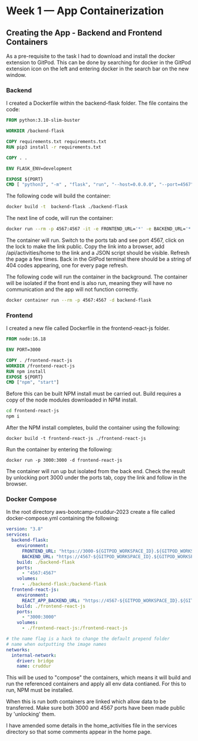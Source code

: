 # Week 1 — App Containerization


## Creating the App - Backend and Frontend Containers

As a pre-requisite to the task I had to download and install the docker extension to GitPod.
This can be done by searching for docker in the GitPod extension icon on the left and entering docker in the search bar on the new window. 


### Backend 

I created a Dockerfile within the backend-flask folder. The file contains the code:

```dockerfile
FROM python:3.10-slim-buster

WORKDIR /backend-flask

COPY requirements.txt requirements.txt
RUN pip3 install -r requirements.txt

COPY . .

ENV FLASK_ENV=development

EXPOSE ${PORT}
CMD [ "python3", "-m" , "flask", "run", "--host=0.0.0.0", "--port=4567"]
```

The following code will build the container:

```sh
docker build -t  backend-flask ./backend-flask
```

The next line of code, will run the container:
```sh
docker run --rm -p 4567:4567 -it -e FRONTEND_URL='*' -e BACKEND_URL='*' backend-flask
```

The container will run. Switch to the ports tab and see port 4567, click on the lock to make the link public. Copy the link into a browser, add /api/activities/home to the link and a JSON script should be visible. Refresh the page a few times. Back in the GitPod terminal there should be a string of 404 codes appearing, one for every page refresh. 

The following code will run the container in the background. The container will be isolated if the front end is also run, meaning they will have no communication and the app will not function correctly. 

```sh
docker container run --rm -p 4567:4567 -d backend-flask
```


### Frontend

I created a new file called Dockerfile in the frontend-react-js folder.

```dockerfile
FROM node:16.18

ENV PORT=3000

COPY . /frontend-react-js
WORKDIR /frontend-react-js
RUN npm install
EXPOSE ${PORT}
CMD ["npm", "start"]
```

Before this can be built NPM install must be carried out. Build requires a copy of the node modules downloaded in NPM install. 

```sh
cd frontend-react-js
npm i
```

After the NPM install completes, build the container using the following:

```
docker build -t frontend-react-js ./frontend-react-js
```

Run the container by entering the following:

```
docker run -p 3000:3000 -d frontend-react-js
```

The container will run up but isolated from the back end. Check the result by unlocking port 3000 under the ports tab, copy the link and follow in the browser. 

### Docker Compose
In the root directory aws-bootcamp-cruddur-2023 create a file called docker-compose.yml containing the following:
```yml
version: "3.8"
services:
  backend-flask:
    environment:
      FRONTEND_URL: "https://3000-${GITPOD_WORKSPACE_ID}.${GITPOD_WORKSPACE_CLUSTER_HOST}"
      BACKEND_URL: "https://4567-${GITPOD_WORKSPACE_ID}.${GITPOD_WORKSPACE_CLUSTER_HOST}"
    build: ./backend-flask
    ports:
      - "4567:4567"
    volumes:
      - ./backend-flask:/backend-flask
  frontend-react-js:
    environment:
      REACT_APP_BACKEND_URL: "https://4567-${GITPOD_WORKSPACE_ID}.${GITPOD_WORKSPACE_CLUSTER_HOST}"
    build: ./frontend-react-js
    ports:
      - "3000:3000"
    volumes:
      - ./frontend-react-js:/frontend-react-js

# the name flag is a hack to change the default prepend folder
# name when outputting the image names
networks: 
  internal-network:
    driver: bridge
    name: cruddur
```

This will be used to "compose" the containers, which means it will build and run the referenced containers and apply all env data contianed. 
For this to run, NPM must be installed. 

When this is run both containers are linked which allow data to be transferred. Make sure both 3000 and 4567 ports have been made public by 'unlocking' them. 

I have amended some details in the home_activities file in the services directory so that some comments appear in the home page.
